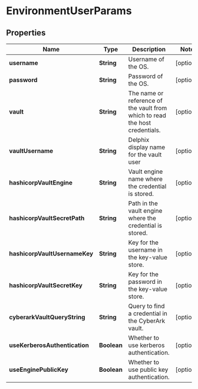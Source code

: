

# EnvironmentUserParams


## Properties

| Name | Type | Description | Notes |
|------------ | ------------- | ------------- | -------------|
|**username** | **String** | Username of the OS. |  [optional] |
|**password** | **String** | Password of the OS. |  [optional] |
|**vault** | **String** | The name or reference of the vault from which to read the host credentials. |  [optional] |
|**vaultUsername** | **String** | Delphix display name for the vault user |  [optional] |
|**hashicorpVaultEngine** | **String** | Vault engine name where the credential is stored. |  [optional] |
|**hashicorpVaultSecretPath** | **String** | Path in the vault engine where the credential is stored. |  [optional] |
|**hashicorpVaultUsernameKey** | **String** | Key for the username in the key-value store. |  [optional] |
|**hashicorpVaultSecretKey** | **String** | Key for the password in the key-value store. |  [optional] |
|**cyberarkVaultQueryString** | **String** | Query to find a credential in the CyberArk vault. |  [optional] |
|**useKerberosAuthentication** | **Boolean** | Whether to use kerberos authentication. |  [optional] |
|**useEnginePublicKey** | **Boolean** | Whether to use public key authentication. |  [optional] |



